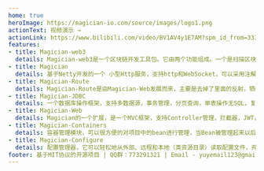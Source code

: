 ```yaml
---
home: true
heroImage: https://magician-io.com/source/images/logo1.png
actionText: 视频演示 →
actionLink: https://www.bilibili.com/video/BV1AV4y1E7AM?spm_id_from=333.999.0.0&vd_source=f4c8caf8f0691160cc645e85690569be
features:
- title: Magician-web3
  details: Magician-web3是一个区块链开发工具包。它由两个功能组成。一个是扫描区块链，根据开发者的需要监控交易。另一个是对web3j的一些二次打包，可以减少开发者在一些常见场景下的工作量。它计划支持三种链，ETH（BSC、POLYGAN等）、SOL和TRON
- title: Magician
  details: 基于Netty开发的一个 小型Http服务，支持http和WebSocket，可以采用注解来声明Handler
- title: Magician-Route
  details: Magician-Route是由Magician-Web发展而来，主要是去掉了里面的反射，牺牲了一点易用性，将侧重点放在了性能上
- title: Magician-JDBC
  details: 一个数据库操作框架，支持多数据源，事务管理，分页查询，单表操作无SQL，复杂操作可以自己写SQL，支持实体参数，支持{}和?占位符
- title: Magician-Web
  details: Magician的一个扩展，是一个MVC框架，支持Controller管理，拦截器，JWT，自动化参数验证，实体接收参数等功能
- title: Magician-Containers
  details: 容器管理模块，可以很方便的对项目中的bean进行管理，当Bean被管理起来以后就可以绑定一些功能上去了，目前绑定的功能有， AOP 和 定时任务
- title: Magician-Configure
  details: 配置管理器，它可以轻松地从外部、远程和本地（类资源目录）读取配置文件，并以键值形式缓存在项目中。在获取配置数据时，如果它不在缓存中，它会自动去环境变量中获取
footer: 基于MIT协议的开源项目 | QQ群：773291321 | Email - yuyemail123@gmail.com
---
```


